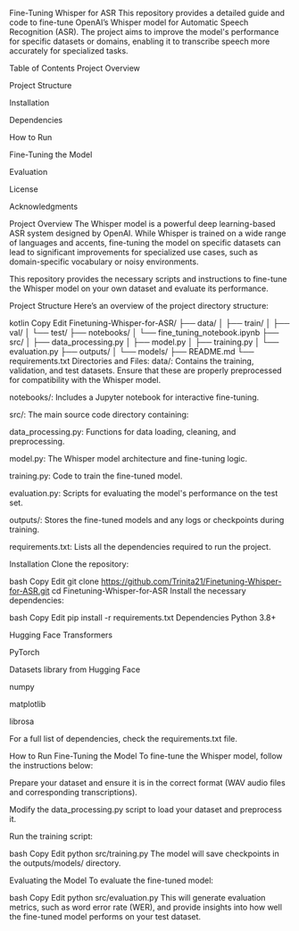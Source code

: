 Fine-Tuning Whisper for ASR
This repository provides a detailed guide and code to fine-tune OpenAI’s Whisper model for Automatic Speech Recognition (ASR). The project aims to improve the model's performance for specific datasets or domains, enabling it to transcribe speech more accurately for specialized tasks.

Table of Contents
Project Overview

Project Structure

Installation

Dependencies

How to Run

Fine-Tuning the Model

Evaluation

License

Acknowledgments

Project Overview
The Whisper model is a powerful deep learning-based ASR system designed by OpenAI. While Whisper is trained on a wide range of languages and accents, fine-tuning the model on specific datasets can lead to significant improvements for specialized use cases, such as domain-specific vocabulary or noisy environments.

This repository provides the necessary scripts and instructions to fine-tune the Whisper model on your own dataset and evaluate its performance.

Project Structure
Here’s an overview of the project directory structure:

kotlin
Copy
Edit
Finetuning-Whisper-for-ASR/
├── data/
│   ├── train/
│   ├── val/
│   └── test/
├── notebooks/
│   └── fine_tuning_notebook.ipynb
├── src/
│   ├── data_processing.py
│   ├── model.py
│   ├── training.py
│   └── evaluation.py
├── outputs/
│   └── models/
├── README.md
└── requirements.txt
Directories and Files:
data/: Contains the training, validation, and test datasets. Ensure that these are properly preprocessed for compatibility with the Whisper model.

notebooks/: Includes a Jupyter notebook for interactive fine-tuning.

src/: The main source code directory containing:

data_processing.py: Functions for data loading, cleaning, and preprocessing.

model.py: The Whisper model architecture and fine-tuning logic.

training.py: Code to train the fine-tuned model.

evaluation.py: Scripts for evaluating the model's performance on the test set.

outputs/: Stores the fine-tuned models and any logs or checkpoints during training.

requirements.txt: Lists all the dependencies required to run the project.

Installation
Clone the repository:

bash
Copy
Edit
git clone https://github.com/Trinita21/Finetuning-Whisper-for-ASR.git
cd Finetuning-Whisper-for-ASR
Install the necessary dependencies:

bash
Copy
Edit
pip install -r requirements.txt
Dependencies
Python 3.8+

Hugging Face Transformers

PyTorch

Datasets library from Hugging Face

numpy

matplotlib

librosa

For a full list of dependencies, check the requirements.txt file.

How to Run
Fine-Tuning the Model
To fine-tune the Whisper model, follow the instructions below:

Prepare your dataset and ensure it is in the correct format (WAV audio files and corresponding transcriptions).

Modify the data_processing.py script to load your dataset and preprocess it.

Run the training script:

bash
Copy
Edit
python src/training.py
The model will save checkpoints in the outputs/models/ directory.

Evaluating the Model
To evaluate the fine-tuned model:

bash
Copy
Edit
python src/evaluation.py
This will generate evaluation metrics, such as word error rate (WER), and provide insights into how well the fine-tuned model performs on your test dataset.
